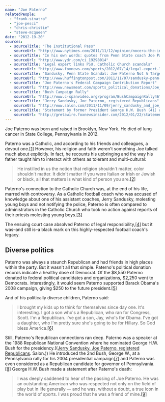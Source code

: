 ```yaml
---
name: "Joe Paterno"
relatedPeople:
  - "frank-sinatra"
  - "joe-pesci"
  - "chris-christie"
  - "steve-mcqueen"
date: "2012-10-20"
sources:
  - sourceTitle: "The Institutional Pass"
    sourceUrl: "http://www.nytimes.com/2011/11/12/opinion/nocera-the-institutional-pass.html?_r=0"
  - sourceTitle: "In his own words: quotes from Penn State coach Joe Paterno over the years"
    sourceUrl: "http://www.ydr.com/ci_19298014"
  - sourceTitle: "Legal expert links PSU, Catholic Church scandals"
    sourceUrl: "http://www.foxnews.com/sports/2012/07/14/legal-expert-links-psu-catholic-church-scandals/"
  - sourceTitle: "Sandusky, Penn State Scandal: Joe Paterno Not A Target According to Pa. Attorney General"
    sourceUrl: "http://www.huffingtonpost.com/2011/11/07/sandusky-penn-state-investigation-conference-paterno-ag_n_1080129.html"
  - sourceTitle: "Joe Paterno's Federal Campaign Contribution Report"
    sourceUrl: "http://www.newsmeat.com/sports_political_donations/Joe_Paterno.php"
  - sourceTitle: "Bush Campaign Rally"
    sourceUrl: "http://www.c-spanvideo.org/program/BushCampaignRally46"
  - sourceTitle: "Jerry Sandusky, Joe Paterno, registered Republicans"
    sourceUrl: "http://www.salon.com/2011/11/09/jerry_sandusky_and_joe_paterno_registered_republicans/"
  - sourceTitle: "Statement by former President George H.W. Bush (41) and added history trivia by me"
    sourceUrl: "http://gretawire.foxnewsinsider.com/2012/01/22/statement-by-former-president-george-h-w-bush-41-and-added-history-trivia-by-me/"
---
```


Joe Paterno was born and raised in Brooklyn, New York. He died of lung cancer in State College, Pennsylvania in 2012.

Paterno was a Catholic, and according to his friends and colleagues, a devout one.<a class="source-citation" href="#http://www.nytimes.com/2011/11/12/opinion/nocera-the-institutional-pass.html?_r=0" title="The Institutional Pass">[1]</a> However, his religion and faith weren't something Joe talked much about explicitly. In fact, he recounts his upbringing and the way his father taught him to interact with others as tolerant and multi-cultural:

>He instilled in us the notion that religion shouldn't matter, color shouldn't matter. It didn't matter if you were Italian or Irish or Jewish or black, all that matters is what kind of person you are.<a class="source-citation" href="#http://www.ydr.com/ci_19298014" title="In his own words: quotes from Penn State coach Joe Paterno over the years">[2]</a>

Paterno's connection to the Catholic Church was, at the end of his life, marred with controversy. As a Catholic football coach who was accused of knowledge about one of his assistant coaches, Jerry Sandusky, molesting young boys and not notifying the police, Paterno is often compared to administrators in the Catholic Church who took no action against reports of their priests molesting young boys.<a class="source-citation" href="#http://www.foxnews.com/sports/2012/07/14/legal-expert-links-psu-catholic-church-scandals/" title="Legal expert links PSU, Catholic Church scandals">[3]</a>

The ensuing court case absolved Paterno of legal responsibility,<a class="source-citation" href="#http://www.huffingtonpost.com/2011/11/07/sandusky-penn-state-investigation-conference-paterno-ag_n_1080129.html" title="Sandusky, Penn State Scandal: Joe Paterno Not A Target According to Pa. Attorney General">[4]</a> but it was–and still is–a black mark on this highly-respected football coach's legacy.


## Diverse politics

Paterno was always a staunch Republican and had friends in high places within the party. But it wasn't all that simple. Paterno's political donation records indicate a healthy dose of Democrat. Of the $8,550 Paterno donated to federal political candidates and organizations, $2,250 went to Democrats. Interestingly, it would seem Paterno supported Barack Obama's 2008 campaign, giving $250 to the future president.<a class="source-citation" href="#http://www.newsmeat.com/sports_political_donations/Joe_Paterno.php" title="Joe Paterno&apos;s Federal Campaign Contribution Report">[5]</a>

And of his politically diverse children, Paterno said:

>I brought my kids up to think for themselves since day one. It's interesting. I got a son who's a Republican, who ran for Congress, Scott. I'm a Republican. I've got a son, Jay, who's for Obama. I've got a daughter, who I'm pretty sure she's going to be for Hillary. So God bless America.<a class="source-citation" href="#http://www.ydr.com/ci_19298014" title="In his own words: quotes from Penn State coach Joe Paterno over the years">[6]</a>

Still, Paterno's Republican connections ran deep. Paterno was a speaker at the 1988 Republican National Convention where he nominated George H.W. Bush for the presidency.(([Jerry Sandusky, Joe Paterno, registered Republicans](http://www.salon.com/2011/11/09/jerry_sandusky_and_joe_paterno_registered_republicans/). Salon.)) He introduced the 2nd Bush, George W., at a Pennsylvania rally for his 2004 presidential campaign<a class="source-citation" href="#http://www.c-spanvideo.org/program/BushCampaignRally46" title="Bush Campaign Rally">[7]</a> and Paterno was even considered as a Republican candidate for governor of Pennsylvania.<a class="source-citation" href="#http://www.salon.com/2011/11/09/jerry_sandusky_and_joe_paterno_registered_republicans/" title="Jerry Sandusky, Joe Paterno, registered Republicans">[8]</a> George H.W. Bush made a statement after Paterno's death:

>I was deeply saddened to hear of the passing of Joe Paterno. He was an outstanding American who was respected not only on the field of play but in life generally — and he was, without a doubt, a true icon in the world of sports. I was proud that he was a friend of mine.<a class="source-citation" href="#http://gretawire.foxnewsinsider.com/2012/01/22/statement-by-former-president-george-h-w-bush-41-and-added-history-trivia-by-me/" title="Statement by former President George H.W. Bush (41) and added history trivia by me">[9]</a>
